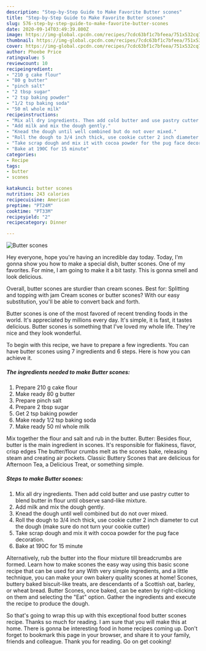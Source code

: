 ```yaml
---
description: "Step-by-Step Guide to Make Favorite Butter scones"
title: "Step-by-Step Guide to Make Favorite Butter scones"
slug: 576-step-by-step-guide-to-make-favorite-butter-scones
date: 2020-09-14T03:49:39.800Z
image: https://img-global.cpcdn.com/recipes/7cdc63bf1c7bfeea/751x532cq70/butter-scones-recipe-main-photo.jpg
thumbnail: https://img-global.cpcdn.com/recipes/7cdc63bf1c7bfeea/751x532cq70/butter-scones-recipe-main-photo.jpg
cover: https://img-global.cpcdn.com/recipes/7cdc63bf1c7bfeea/751x532cq70/butter-scones-recipe-main-photo.jpg
author: Phoebe Price
ratingvalue: 5
reviewcount: 10
recipeingredient:
- "210 g cake flour"
- "80 g butter"
- "pinch salt"
- "2 tbsp sugar"
- "2 tsp baking powder"
- "1/2 tsp baking soda"
- "50 ml whole milk"
recipeinstructions:
- "Mix all dry ingredients. Then add cold butter and use pastry cutter to blend butter in flour until observe sand-like mixture."
- "Add milk and mix the dough gently."
- "Knead the dough until well combined but do not over mixed."
- "Roll the dough to 3/4 inch thick, use cookie cutter 2 inch diameter to cut the dough (make sure do not turn your cookie cutter)"
- "Take scrap dough and mix it with cocoa powder for the pug face decoration."
- "Bake at 190C for 15 minute"
categories:
- Recipe
tags:
- butter
- scones

katakunci: butter scones 
nutrition: 243 calories
recipecuisine: American
preptime: "PT24M"
cooktime: "PT33M"
recipeyield: "2"
recipecategory: Dinner

---
```



![Butter scones](https://img-global.cpcdn.com/recipes/7cdc63bf1c7bfeea/751x532cq70/butter-scones-recipe-main-photo.jpg)

Hey everyone, hope you're having an incredible day today. Today, I'm gonna show you how to make a special dish, butter scones. One of my favorites. For mine, I am going to make it a bit tasty. This is gonna smell and look delicious.

Overall, butter scones are sturdier than cream scones. Best for: Splitting and topping with jam Cream scones or butter scones? With our easy substitution, you&#39;ll be able to convert back and forth.

Butter scones is one of the most favored of recent trending foods in the world. It's appreciated by millions every day. It's simple, it is fast, it tastes delicious. Butter scones is something that I've loved my whole life. They're nice and they look wonderful.


To begin with this recipe, we have to prepare a few ingredients. You can have butter scones using 7 ingredients and 6 steps. Here is how you can achieve it.

<!--inarticleads1-->

##### The ingredients needed to make Butter scones:

1. Prepare 210 g cake flour
1. Make ready 80 g butter
1. Prepare pinch salt
1. Prepare 2 tbsp sugar
1. Get 2 tsp baking powder
1. Make ready 1/2 tsp baking soda
1. Make ready 50 ml whole milk


Mix together the flour and salt and rub in the butter. Butter: Besides flour, butter is the main ingredient in scones. It&#39;s responsible for flakiness, flavor, crisp edges The butter/flour crumbs melt as the scones bake, releasing steam and creating air pockets. Classic Buttery Scones that are delicious for Afternoon Tea, a Delicious Treat, or something simple. 

<!--inarticleads2-->

##### Steps to make Butter scones:

1. Mix all dry ingredients. Then add cold butter and use pastry cutter to blend butter in flour until observe sand-like mixture.
1. Add milk and mix the dough gently.
1. Knead the dough until well combined but do not over mixed.
1. Roll the dough to 3/4 inch thick, use cookie cutter 2 inch diameter to cut the dough (make sure do not turn your cookie cutter)
1. Take scrap dough and mix it with cocoa powder for the pug face decoration.
1. Bake at 190C for 15 minute


Alternatively, rub the butter into the flour mixture till breadcrumbs are formed. Learn how to make scones the easy way using this basic scone recipe that can be used for any With very simple ingredients, and a little technique, you can make your own bakery quality scones at home! Scones, buttery baked biscuit-like treats, are descendants of a Scottish oat, barley, or wheat bread. Butter Scones, once baked, can be eaten by right-clicking on them and selecting the &#34;Eat&#34; option. Gather the ingredients and execute the recipe to produce the dough. 

So that's going to wrap this up with this exceptional food butter scones recipe. Thanks so much for reading. I am sure that you will make this at home. There is gonna be interesting food in home recipes coming up. Don't forget to bookmark this page in your browser, and share it to your family, friends and colleague. Thank you for reading. Go on get cooking!
